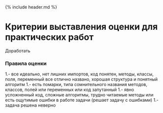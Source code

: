 {% include header.md %}

Критерии выставления оценки для практических работ
====================

Доработать

### Правила оценки
1.- все идеально, нет лишних импортов, код понятен, методы, классы, поля, переменный все отлично названо, хорошая структура и понятный алгоритм
1.- есть помарки, типа сомнительного названия методов, классов, полей или переменных или код запутанный
1.- явно усложненный код, сложные алгоритмы, трудно читаемые методы или есть ощутимые ошибки в работе задачи (решает задачу с ошибками)
1.- задача решена неверно

